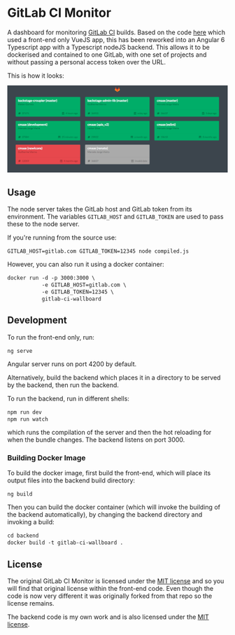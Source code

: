 # GitLab CI Monitor

A dashboard for monitoring [GitLab CI][gitlab-ci] builds.
Based on the code [here][original-github] which used a front-end only
VueJS app, this has been reworked into an Angular 6 Typescript app with
a Typescript nodeJS backend. This allows it to be dockerised and contained
to one GitLab, with one set of projects and without passing a personal
access token over the URL.

[gitlab-ci]: https://about.gitlab.com/gitlab-ci/
[original-github]: https://github.com/TheoTsatsos/gitlab-ci-wallboard

This is how it looks:

![Example][example]

[example]: gitlab-ci-monitor-example.png

## Usage

The node server takes the GitLab host and GitLab token from its environment.
The variables `GITLAB_HOST` and `GITLAB_TOKEN` are used to pass these to
the node server.

If you're running from the source use:

```
GITLAB_HOST=gitlab.com GITLAB_TOKEN=12345 node compiled.js
```

However, you can also run it using a docker container:

```
docker run -d -p 3000:3000 \
           -e GITLAB_HOST=gitlab.com \
           -e GITLAB_TOKEN=12345 \
           gitlab-ci-wallboard
```

## Development

To run the front-end only, run:
```
ng serve
```
Angular server runs on port 4200 by default.

Alternatively, build the backend which places it in a directory to be
served by the backend, then run the backend.

To run the backend, run in different shells:
```
npm run dev
npm run watch
```
which runs the compilation of the server and then the hot reloading for
when the bundle changes.  The backend listens on port 3000.

### Building Docker Image

To build the docker image, first build the front-end, which will place its output
files into the backend build directory:

```
ng build
```

Then you can build the docker container (which will invoke the building of the
backend automatically), by changing the backend directory and invoking a build:

```
cd backend
docker build -t gitlab-ci-wallboard .
```


## License

The original GitLab CI Monitor is licensed under the 
[MIT license](frontend/LICENSE) and so you will find that 
original license within the front-end code. Even though the code is 
now very different it was originally forked from that repo so the
license remains.

The backend code is my own work and is also licensed under the
[MIT license](backend/LICENCE).
